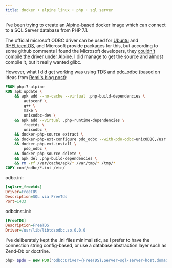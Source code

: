 ```yaml
---
title: docker + alpine linux + php + sql server
---
```


I've been trying to create an Alpine-based docker image which can connect to a SQL Server database from PHP 7.1.

The official microsoft ODBC driver can be used for [Ubuntu](https://sqlchoice.azurewebsites.net/en-us/sql-server/developer-get-started/php/ubuntu/) and [RHEL/centOS](https://sqlchoice.azurewebsites.net/en-us/sql-server/developer-get-started/php/rhel/), and Microsoft provide packages for this, but according to some github comments I found the Microsoft developers, they [couldn't compile the driver under Alpine](https://github.com/Microsoft/msphpsql/issues/300#issuecomment-282458676). I did manage to get the source and almost compile it, but it really wanted glibc.

However, what I did get working was using TDS and pdo_odbc (based on ideas from [Remi's blog post](https://blog.remirepo.net/post/2016/09/20/Microsoft-SQL-Server-from-PHP)):

```Dockerfile
FROM php:7-alpine
RUN apk update \
    && apk add --no-cache --virtual .php-build-dependencies \
        autoconf \
        g++ \
        make \
        unixodbc-dev \
    && apk add --virtual .php-runtime-dependencies \
        freetds \
        unixodbc \
    && docker-php-source extract \
    && docker-php-ext-configure pdo_odbc --with-pdo-odbc=unixODBC,/usr \
    && docker-php-ext-install \
        pdo_odbc \
    && docker-php-source delete \
    && apk del .php-build-dependencies \
    && rm -rf /var/cache/apk/* /var/tmp/* /tmp/*
COPY conf/odbc/*.ini /etc/
```

odbc.ini:

```INI
[sqlsrv_freetds]
Driver=FreeTDS
Description=SQL via FreeTds
Port=1433
```
odbcinst.ini:

```INI
[FreeTDS]
Description=FreeTDS
Driver=/usr/lib/libtdsodbc.so.0.0.0
```
I've deliberately kept the .ini files minimalistic, as I prefer to have the connection string config-based, or use a database abstraction layer such as Zend-Db or doctrine.

```php
php> $pdo = new PDO('odbc:Driver={FreeTDS};Server=sql-server-host.domain.com;Database=MyDatabase;Port=1433', 'username', 'password');
```
